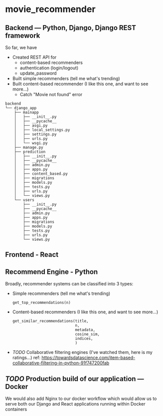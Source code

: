 # movie_recommender

## Backend — Python, Django, Django REST framework

So far, we have

-   Created REST API for
    -   content-based recommenders
    -   authentication (login/logout)
    -   update_password
-   Built simple recommenders (tell me what's trending)
-   Built content-based recommender (I like this one, and want to see more...)
    -   Catch "Movie not found" error

```
backend
└── django_app
    ├── mainapp
    │   ├── __init__.py
    │   ├── __pycache__
    │   ├── asgi.py
    │   ├── local_settings.py
    │   ├── settings.py
    │   ├── urls.py
    │   └── wsgi.py
    ├── manage.py
    ├── prediction
    │   ├── __init__.py
    │   ├── __pycache__
    │   ├── admin.py
    │   ├── apps.py
    │   ├── content_based.py
    │   ├── migrations
    │   ├── models.py
    │   ├── tests.py
    │   ├── urls.py
    │   └── views.py
    └── users
        ├── __init__.py
        ├── __pycache__
        ├── admin.py
        ├── apps.py
        ├── migrations
        ├── models.py
        ├── tests.py
        ├── urls.py
        └── views.py
```

## Frontend - React

## Recommend Engine - Python

Broadly, recommender systems can be classified into 3 types:

-   Simple recommenders (tell me what's trending)
    ```
    get_top_recommendations(n)
    ```
-   Content-based recommenders (I like this one, and want to see more...)
    ```
    get_similar_recommendations(title,
                                n,
                                metadata,
                                cosine_sim,
                                indices,
                                )
    ```
-   _TODO_ Collaborative filtering engines (I've watched them, here is my ratings...)
    ref: https://towardsdatascience.com/item-based-collaborative-filtering-in-python-91f747200fab

## _TODO_ Production build of our application — Docker

We would also add Nginx to our docker workflow which would allow us to serve both our Django and React applications running within Docker containers
